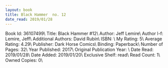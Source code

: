 ```yaml
---
layout: book
title: Black Hammer  no. 12
date_read: 2019/01/28
---
```


Book Id: 36107499\ 
Title: Black Hammer #12\ 
Author: Jeff Lemire\ 
Author l-f: Lemire, Jeff\ 
Additional Authors: David Rubín\ 
ISBN: \ 
My Rating: 5\ 
Average Rating: 4.29\ 
Publisher: Dark Horse Comics\ 
Binding: Paperback\ 
Number of Pages: 32\ 
Year Published: 2017\ 
Original Publication Year: \ 
Date Read: 2019/01/28\ 
Date Added: 2019/01/20\ 
Exclusive Shelf: read\ 
Read Count: 1\ 
Owned Copies: 0\ 

